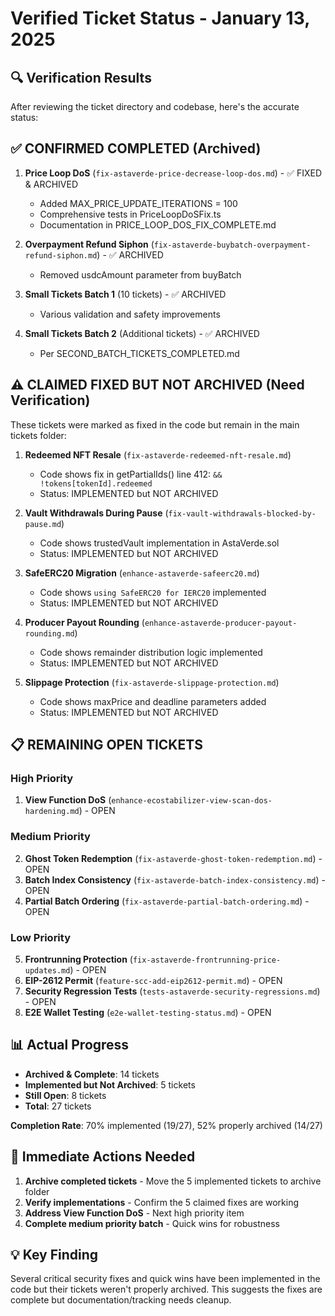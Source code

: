 # Verified Ticket Status - January 13, 2025

## 🔍 Verification Results

After reviewing the ticket directory and codebase, here's the accurate status:

## ✅ CONFIRMED COMPLETED (Archived)

1. **Price Loop DoS** (`fix-astaverde-price-decrease-loop-dos.md`) - ✅ FIXED & ARCHIVED
   - Added MAX_PRICE_UPDATE_ITERATIONS = 100
   - Comprehensive tests in PriceLoopDoSFix.ts
   - Documentation in PRICE_LOOP_DOS_FIX_COMPLETE.md

2. **Overpayment Refund Siphon** (`fix-astaverde-buybatch-overpayment-refund-siphon.md`) - ✅ ARCHIVED
   - Removed usdcAmount parameter from buyBatch

3. **Small Tickets Batch 1** (10 tickets) - ✅ ARCHIVED
   - Various validation and safety improvements

4. **Small Tickets Batch 2** (Additional tickets) - ✅ ARCHIVED
   - Per SECOND_BATCH_TICKETS_COMPLETED.md

## ⚠️ CLAIMED FIXED BUT NOT ARCHIVED (Need Verification)

These tickets were marked as fixed in the code but remain in the main tickets folder:

1. **Redeemed NFT Resale** (`fix-astaverde-redeemed-nft-resale.md`)
   - Code shows fix in getPartialIds() line 412: `&& !tokens[tokenId].redeemed`
   - Status: IMPLEMENTED but NOT ARCHIVED

2. **Vault Withdrawals During Pause** (`fix-vault-withdrawals-blocked-by-pause.md`)
   - Code shows trustedVault implementation in AstaVerde.sol
   - Status: IMPLEMENTED but NOT ARCHIVED

3. **SafeERC20 Migration** (`enhance-astaverde-safeerc20.md`)
   - Code shows `using SafeERC20 for IERC20` implemented
   - Status: IMPLEMENTED but NOT ARCHIVED

4. **Producer Payout Rounding** (`enhance-astaverde-producer-payout-rounding.md`)
   - Code shows remainder distribution logic implemented
   - Status: IMPLEMENTED but NOT ARCHIVED

5. **Slippage Protection** (`fix-astaverde-slippage-protection.md`)
   - Code shows maxPrice and deadline parameters added
   - Status: IMPLEMENTED but NOT ARCHIVED

## 📋 REMAINING OPEN TICKETS

### High Priority
1. **View Function DoS** (`enhance-ecostabilizer-view-scan-dos-hardening.md`) - OPEN

### Medium Priority  
2. **Ghost Token Redemption** (`fix-astaverde-ghost-token-redemption.md`) - OPEN
3. **Batch Index Consistency** (`fix-astaverde-batch-index-consistency.md`) - OPEN
4. **Partial Batch Ordering** (`fix-astaverde-partial-batch-ordering.md`) - OPEN

### Low Priority
5. **Frontrunning Protection** (`fix-astaverde-frontrunning-price-updates.md`) - OPEN
6. **EIP-2612 Permit** (`feature-scc-add-eip2612-permit.md`) - OPEN
7. **Security Regression Tests** (`tests-astaverde-security-regressions.md`) - OPEN
8. **E2E Wallet Testing** (`e2e-wallet-testing-status.md`) - OPEN

## 📊 Actual Progress

- **Archived & Complete**: 14 tickets
- **Implemented but Not Archived**: 5 tickets  
- **Still Open**: 8 tickets
- **Total**: 27 tickets

**Completion Rate**: 70% implemented (19/27), 52% properly archived (14/27)

## 🎯 Immediate Actions Needed

1. **Archive completed tickets** - Move the 5 implemented tickets to archive folder
2. **Verify implementations** - Confirm the 5 claimed fixes are working
3. **Address View Function DoS** - Next high priority item
4. **Complete medium priority batch** - Quick wins for robustness

## 💡 Key Finding

Several critical security fixes and quick wins have been implemented in the code but their tickets weren't properly archived. This suggests the fixes are complete but documentation/tracking needs cleanup.